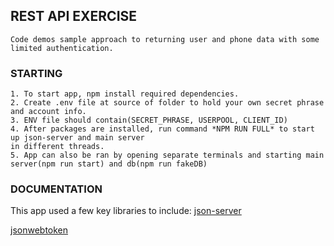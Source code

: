## REST API EXERCISE
```
Code demos sample approach to returning user and phone data with some limited authentication.
```

### STARTING
```
1. To start app, npm install required dependencies.
2. Create .env file at source of folder to hold your own secret phrase and account info.  
3. ENV file should contain(SECRET_PHRASE, USERPOOL, CLIENT_ID)
4. After packages are installed, run command *NPM RUN FULL* to start up json-server and main server
in different threads.
5. App can also be ran by opening separate terminals and starting main server(npm run start) and db(npm run fakeDB)
```

### DOCUMENTATION

This app used a few key libraries to include: 
 [json-server](https://www.npmjs.com/package/json-server)

 [jsonwebtoken](https://www.npmjs.com/package/jsonwebtoken)
